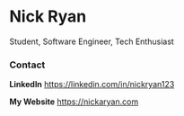 # Nick Ryan

Student, Software Engineer, Tech Enthusiast

### Contact
**LinkedIn**
https://linkedin.com/in/nickryan123

**My Website**
https://nickaryan.com

